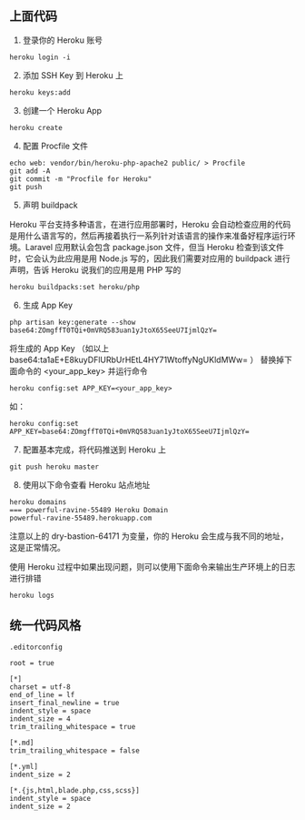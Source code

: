 ## 上面代码

1. 登录你的 Heroku 账号

```shell script
heroku login -i
```

2. 添加 SSH Key 到 Heroku 上

```shell script
heroku keys:add
```

3. 创建一个 Heroku App

```shell script
heroku create
```

4. 配置 Procfile 文件

```shell script
echo web: vendor/bin/heroku-php-apache2 public/ > Procfile
git add -A
git commit -m "Procfile for Heroku"
git push
```

5. 声明 buildpack

Heroku 平台支持多种语言，在进行应用部署时，Heroku 会自动检查应用的代码是用什么语言写的，然后再接着执行一系列针对该语言的操作来准备好程序运行环境。Laravel 应用默认会包含 package.json 文件，但当 Heroku 检查到该文件时，它会认为此应用是用 Node.js 写的，因此我们需要对应用的 buildpack 进行声明，告诉 Heroku 说我们的应用是用 PHP 写的

```shell script
heroku buildpacks:set heroku/php
```

6. 生成 App Key

```shell script
php artisan key:generate --show
base64:ZOmgffT0TQi+0mVRQ583uan1yJtoX65SeeU7IjmlQzY=
```

将生成的 App Key （如以上 base64:ta1aE+E8kuyDFlURbUrHEtL4HY71WtoffyNgUKldMWw= ） 替换掉下面命令的 <your_app_key> 并运行命令

```shell script
heroku config:set APP_KEY=<your_app_key>
```

如：

```shell script
heroku config:set APP_KEY=base64:ZOmgffT0TQi+0mVRQ583uan1yJtoX65SeeU7IjmlQzY=
```

7. 配置基本完成，将代码推送到 Heroku 上

```shell script
git push heroku master
```

8. 使用以下命令查看 Heroku 站点地址

```shell script
heroku domains
=== powerful-ravine-55489 Heroku Domain
powerful-ravine-55489.herokuapp.com
```

注意以上的 dry-bastion-64171 为变量，你的 Heroku 会生成与我不同的地址，这是正常情况。

使用 Heroku 过程中如果出现问题，则可以使用下面命令来输出生产环境上的日志进行排错

```shell script
heroku logs
```

## 统一代码风格

`.editorconfig`

```shell script
root = true

[*]
charset = utf-8
end_of_line = lf
insert_final_newline = true
indent_style = space
indent_size = 4
trim_trailing_whitespace = true

[*.md]
trim_trailing_whitespace = false

[*.yml]
indent_size = 2

[*.{js,html,blade.php,css,scss}]
indent_style = space
indent_size = 2
```
